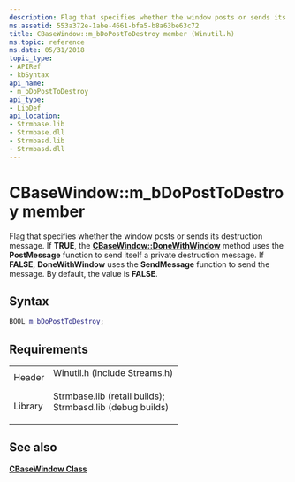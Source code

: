 ```yaml
---
description: Flag that specifies whether the window posts or sends its destruction message.
ms.assetid: 553a372e-1abe-4661-bfa5-b8a63be63c72
title: CBaseWindow::m_bDoPostToDestroy member (Winutil.h)
ms.topic: reference
ms.date: 05/31/2018
topic_type: 
- APIRef
- kbSyntax
api_name: 
- m_bDoPostToDestroy
api_type: 
- LibDef
api_location: 
- Strmbase.lib
- Strmbase.dll
- Strmbasd.lib
- Strmbasd.dll
---
```


# CBaseWindow::m\_bDoPostToDestroy member

Flag that specifies whether the window posts or sends its destruction message. If **TRUE**, the [**CBaseWindow::DoneWithWindow**](cbasewindow-donewithwindow.md) method uses the **PostMessage** function to send itself a private destruction message. If **FALSE**, **DoneWithWindow** uses the **SendMessage** function to send the message. By default, the value is **FALSE**.

## Syntax


```C++
BOOL m_bDoPostToDestroy;
```



## Requirements



|                    |                                                                                                                                                                                            |
|--------------------|--------------------------------------------------------------------------------------------------------------------------------------------------------------------------------------------|
| Header<br/>  | <dl> <dt>Winutil.h (include Streams.h)</dt> </dl>                                                                                   |
| Library<br/> | <dl> <dt>Strmbase.lib (retail builds); </dt> <dt>Strmbasd.lib (debug builds)</dt> </dl> |



## See also

<dl> <dt>

[**CBaseWindow Class**](cbasewindow.md)
</dt> </dl>

 

 




